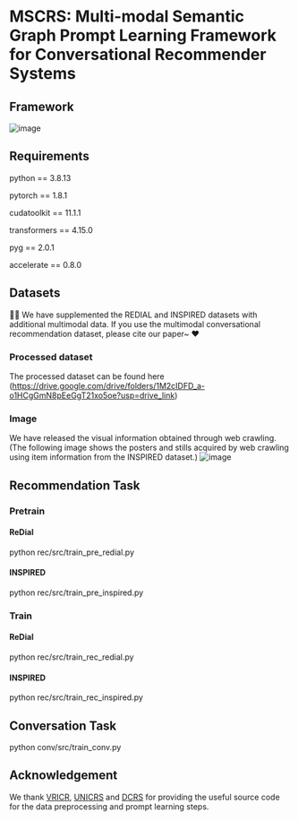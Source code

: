 # MSCRS: Multi-modal Semantic Graph Prompt Learning Framework for Conversational Recommender Systems
## Framework
![image](https://github.com/user-attachments/assets/83d58ca2-833c-4859-93d6-abc6d07f193b)

## Requirements
python == 3.8.13

pytorch == 1.8.1

cudatoolkit == 11.1.1

transformers == 4.15.0

pyg == 2.0.1

accelerate == 0.8.0

## Datasets
🌹🌹 We have supplemented the REDIAL and INSPIRED datasets with additional multimodal data. If you use the multimodal conversational recommendation dataset, please cite our paper~ ❤️
### Processed dataset
The processed dataset can be found here (https://drive.google.com/drive/folders/1M2cIDFD_a-o1HCgGmN8pEeGgT21xo5oe?usp=drive_link)
### Image
We have released the visual information obtained through web crawling. (The following image shows the posters and stills acquired by web crawling using item information from the INSPIRED dataset.)
![image](https://github.com/user-attachments/assets/e6ce02cc-23b1-4455-b376-202361af73e1)

## Recommendation Task
### Pretrain
#### ReDial
python rec/src/train_pre_redial.py
#### INSPIRED
python rec/src/train_pre_inspired.py

### Train
#### ReDial
python rec/src/train_rec_redial.py
#### INSPIRED
python rec/src/train_rec_inspired.py

## Conversation Task
python conv/src/train_conv.py


## Acknowledgement
We thank [VRICR](https://github.com/zxd-octopus/VRICR/tree/master), [UNICRS](https://github.com/wxl1999/UniCRS/tree/main) and [DCRS](https://github.com/huyquangdao/DCRS?tab=readme-ov-file) for providing the useful source code for the data preprocessing and prompt learning steps.












